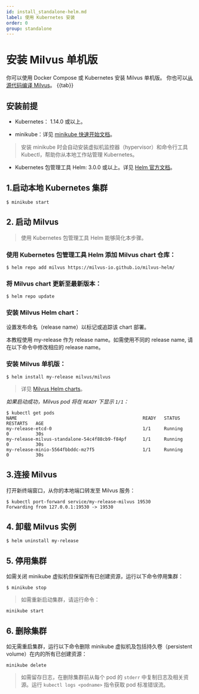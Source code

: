 ```yaml
---
id: install_standalone-helm.md
label: 使用 Kubernetes 安装
order: 0
group: standalone
---
```

# 安装 Milvus 单机版
你可以使用 Docker Compose 或 Kubernetes 安装 Milvus 单机版。
你也可以[从源代码编译 Milvus](https://github.com/milvus-io/milvus/blob/master/INSTALL.md)。
{{tab}}


## 安装前提
- Kubernetes： 1.14.0 或以上。

- minikube：详见 [minikube 快速开始文档](https://kubernetes.io/docs/tasks/tools/install-minikube/)。

> 安装 minikube 时会自动安装虚拟机监控器（hypervisor）和命令行工具 Kubectl，帮助你从本地工作站管理 Kubernetes。

- Kubernetes 包管理工具 Helm: 3.0.0 或以上。详见 [Helm 官方文档](https://helm.sh/docs/)。

## 1.启动本地 Kubernetes 集群
```
$ minikube start
```

## 2. 启动 Milvus
> 使用 Kubernetes 包管理工具 Helm 能够简化本步骤。

### 使用 Kubernetes 包管理工具 Helm 添加 Milvus chart 仓库：
```
$ helm repo add milvus https://milvus-io.github.io/milvus-helm/
```

### 将 Milvus chart 更新至最新版本：
```
$ helm repo update
```

### 安装 Milvus Helm chart：
设置发布命名（release name）以标记或追踪该 chart 部署。

<div class="alert note">
本教程使用 my-release 作为 release name。如需使用不同的 release name, 请在以下命令中修改相应的 release name。
</div>

### 安装 Milvus 单机版：
```
$ helm install my-release milvus/milvus
```

> 详见 [Milvus Helm charts](https://artifacthub.io/packages/helm/milvus/milvus)。

*如果启动成功，Milvus pod 将在 `READY` 下显示 `1/1`：*

```
$ kubectl get pods
NAME                                               READY   STATUS      RESTARTS   AGE
my-release-etcd-0                                  1/1     Running     0          30s
my-release-milvus-standalone-54c4f88cb9-f84pf      1/1     Running     0          30s
my-release-minio-5564fbbddc-mz7f5                  1/1     Running     0          30s
```

## 3.连接 Milvus
打开新终端窗口，从你的本地端口转发至 Milvus 服务：
```
$ kubectl port-forward service/my-release-milvus 19530
Forwarding from 127.0.0.1:19530 -> 19530
```

## 4. 卸载 Milvus 实例
```
$ helm uninstall my-release
```

## 5. 停用集群
如需关闭 minikube 虚拟机但保留所有已创建资源，运行以下命令停用集群：
```
$ minikube stop
```
> 如需重新启动集群，请运行命令：

```
minikube start
```

## 6. 删除集群

如无需重启集群，运行以下命令删除 minikube 虚拟机及包括持久卷（persistent volume）在内的所有已创建资源：
```
minikube delete
```

> 如需留存日志，在删除集群前从每个 pod 的 `stderr` 中复制日志及相关资源。运行 `kubectl logs <podname>` 指令获取 pod 标准错误流。


